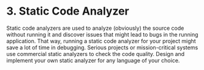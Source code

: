 # 3. Static Code Analyzer

Static code analyzers are used to analyze (obviously) the source code without running it and discover issues that might lead to bugs in the running application. That way, running a static code analyzer for your project might save a lot of time in debugging. Serious projects or mission-critical systems use commercial static analyzers to check the code quality.
Design and implement your own static analyzer for any language of your choice.
